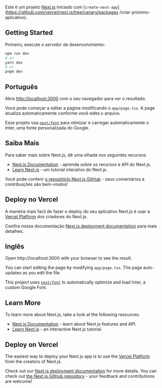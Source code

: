 
Este é um projeto [Next.js](https://nextjs.org/) iniciado com [`create-next-app`](https://github.com/vercel/next.js/tree/canary/packages /criar-próximo-aplicativo).

## Getting Started


Primeiro, execute o servidor de desenvolvimento:

```bash
npm run dev
# or
yarn dev
# or
pnpm dev
```

## Português

Abra [http://localhost:3000](http://localhost:3000) com o seu navegador para ver o resultado.

Voce pode começar a editar a pagina modificando o `app/page.tsx`. A page atualiza automaticamente conforme você edita o arquivo.

Esse projeto usa [`next/font`](https://nextjs.org/docs/basic-features/font-optimization) para otimizar e carregar automaticamente o Inter, uma fonte personalizada do Google.

## Saiba Mais

Para saber mais sobre Next.js, dê uma olhada nos seguintes recursos:

- [Next.js Documentation](https://nextjs.org/docs) - aprenda sobre os recursos e API do Next.js.
- [Learn Next.js](https://nextjs.org/learn) - um tutorial interativo do Next.js.

Você pode conferir [o repositório Next.js GitHub](https://github.com/vercel/next.js/) - seus comentários e contribuições são bem-vindos!

## Deploy no Vercel

A maneira mais facil de fazer o deploy do seu aplicativo Next.js é usar a [Vercel Platform](https://vercel.com/new?utm_medium=default-template&filter=next.js&utm_source=create-next-app&utm_campaign=create-next-app-readme) dos criadores do Next.js.

Confira nossa documentação [Next.js deployment documentation](https://nextjs.org/docs/deployment) para mais detalhes.


## Inglês

Open http://localhost:3000 with your browser to see the result.

You can start editing the page by modifying `app/page.tsx`. The page auto-updates as you edit the file.

This project uses [`next/font`](https://nextjs.org/docs/basic-features/font-optimization) to automatically optimize and load Inter, a custom Google Font.

## Learn More

To learn more about Next.js, take a look at the following resources:

- [Next.js Documentation](https://nextjs.org/docs) - learn about Next.js features and API.
- [Learn Next.js](https://nextjs.org/learn) - an interactive Next.js tutorial.

## Deploy on Vercel

The easiest way to deploy your Next.js app is to use the [Vercel Platform](https://vercel.com/new?utm_medium=default-template&filter=next.js&utm_source=create-next-app&utm_campaign=create-next-app-readme) from the creators of Next.js.

Check out our [Next.js deployment documentation](https://nextjs.org/docs/deployment) for more details.
You can check out [the Next.js GitHub repository](https://github.com/vercel/next.js/) - your feedback and contributions are welcome!